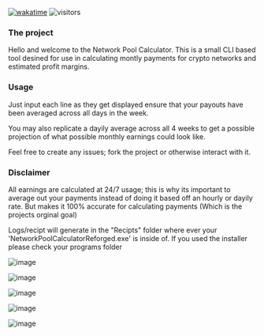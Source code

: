 [![wakatime](https://wakatime.com/badge/user/0b1b6854-9980-4101-a28a-0b148d8403d6/project/0453f30b-85f7-4cab-a2be-c51f1f0a4b34.svg)](https://wakatime.com/badge/user/0b1b6854-9980-4101-a28a-0b148d8403d6/project/0453f30b-85f7-4cab-a2be-c51f1f0a4b34)
![visitors](https://visitor-badge.glitch.me/badge?page_id=kogisin/Xanthus58$Xanthus58$NetworkPoolCalculatorReforged)

### The project
Hello and welcome to the Network Pool Calculator. This is a small CLI based tool desined for use in calculating montly payments for crypto networks and estimated profit margins. 

### Usage
Just input each line as they get displayed ensure that your payouts have been averaged across all days in the week.

You may also replicate a dayily average across all 4 weeks to get a possible projection of what possible monthly earnings could look like.

Feel free to create any issues; fork the project or otherwise interact with it.

### Disclaimer 
All earnings are calculated at 24/7 usage; this is why its important to average out your payments instead of doing it based off an hourly or dayily rate.
But makes it 100% accurate for calculating payments (Which is the projects orginal goal)

Logs/recipt will generate in the "Recipts" folder where ever your 'NetworkPoolCalculatorReforged.exe' is inside of.
If you used the installer please check your programs folder

![image](https://user-images.githubusercontent.com/66909997/169682482-4d3e0c24-db81-40be-90eb-0f1c287b5e71.png)

![image](https://user-images.githubusercontent.com/66909997/169681471-e8d26212-64f5-4a62-b739-75f466661cc0.png)

![image](https://user-images.githubusercontent.com/66909997/169682498-be7d91eb-d36c-4fdb-bea3-4d26bd99d862.png)

![image](https://user-images.githubusercontent.com/66909997/169682577-7e825726-6b6f-4a15-ac41-7b9f64e73a2a.png)

![image](https://user-images.githubusercontent.com/66909997/169682597-cb35683f-69ab-47ed-93f6-4a8b1ae512f5.png)

